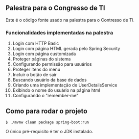 ## Palestra para o Congresso de TI

Este é o código fonte usado na palestra para o Contresso de TI.

### Funcionalidades implementadas na palestra

1. Login com HTTP Basic
2. Login com página HTML gerada pelo Spring Security
3. Login com página customizada
4. Proteger páginas do sistema
5. Configurando permissão para usuários
6. Proteger itens do menu
7. Incluir o botão de sair
8. Buscando usuário da base de dados
9. Criando uma implementação de UserDetailsService
10. Exibindo o nome do usuário na página html
11. Configurando o "remember-me"

## Como para rodar o projeto

```shell
$ ./mvnw clean package spring-boot:run
```

O único pré-requisito é ter o JDK instalado.
